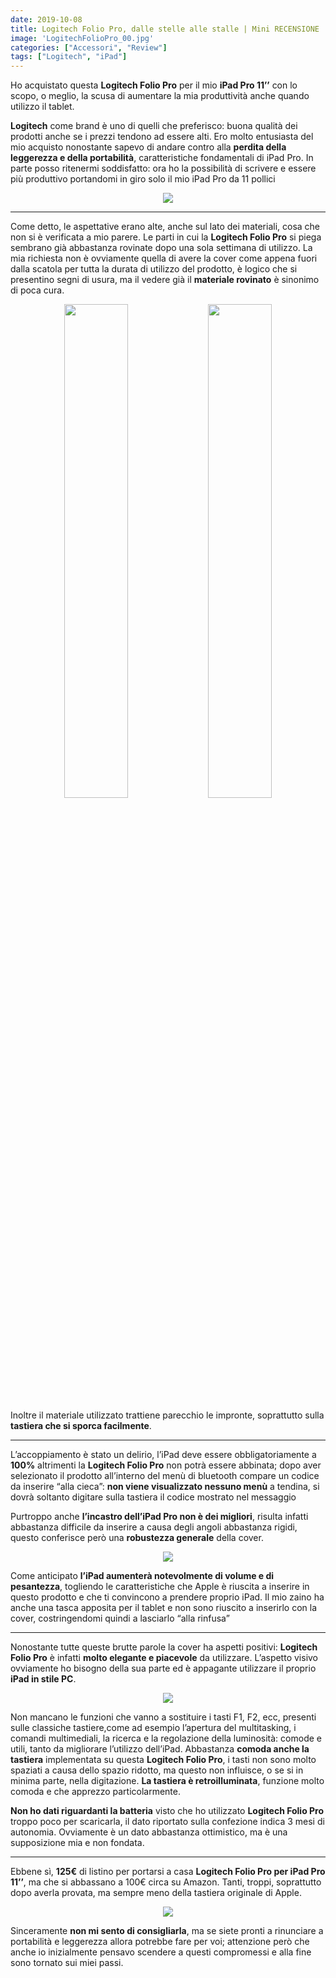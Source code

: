 ```yaml
---
date: 2019-10-08
title: Logitech Folio Pro, dalle stelle alle stalle | Mini RECENSIONE
image: 'LogitechFolioPro_00.jpg'
categories: ["Accessori", "Review"]
tags: ["Logitech", "iPad"]
---
```


Ho acquistato questa **Logitech Folio Pro** per il mio **iPad Pro 11’’** con lo scopo, o meglio, la scusa di aumentare la mia produttività anche quando utilizzo il tablet.

**Logitech** come brand è uno di quelli che preferisco: buona qualità dei prodotti anche se i prezzi tendono ad essere alti. Ero molto entusiasta del mio acquisto nonostante sapevo di andare contro alla **perdita della leggerezza e della portabilità**, caratteristiche fondamentali di iPad Pro.
In parte posso ritenermi soddisfatto: ora ho la possibilità di scrivere e essere più produttivo portandomi in giro solo il mio iPad Pro da 11 pollici

<div align="center">
<img src="https://res.cloudinary.com/dgwzregti/image/upload/v1570911727/LogitechFolioPro/LogitechFolioPro_02_sz9ce2.jpg">
</div>

---

Come detto, le aspettative erano alte, anche sul lato dei materiali, cosa che non si è verificata a mio parere.
Le parti in cui la **Logitech Folio Pro** si piega sembrano già abbastanza rovinate dopo una sola settimana di utilizzo. La mia richiesta non è ovviamente quella di avere la cover come appena fuori dalla scatola per tutta la durata di utilizzo del prodotto, è logico che si presentino segni di usura, ma il vedere già il **materiale rovinato** è sinonimo di poca cura.

<div align="center">
<img src="https://res.cloudinary.com/dgwzregti/image/upload/v1570911728/LogitechFolioPro/LogitechFolioPro_03_kwkw6j.jpg" style="width:45%;height:45%px;"> 
<img src="https://res.cloudinary.com/dgwzregti/image/upload/v1570911730/LogitechFolioPro/LogitechFolioPro_04_y0mvp2.jpg" style="width:45%;height:45%px;">
</div>

Inoltre il materiale utilizzato trattiene parecchio le impronte, soprattutto sulla **tastiera che si sporca facilmente**.

---

L’accoppiamento è stato un delirio, l’iPad deve essere obbligatoriamente a **100%** altrimenti la **Logitech Folio Pro** non potrà essere abbinata; dopo aver selezionato il prodotto all’interno del menù di bluetooth compare un codice da inserire “alla cieca”: **non viene visualizzato nessuno menù** a tendina, si dovrà soltanto digitare sulla tastiera il codice mostrato nel messaggio

Purtroppo anche **l’incastro dell’iPad Pro non è dei migliori**, risulta infatti abbastanza difficile da inserire a causa degli angoli abbastanza rigidi, questo conferisce però una **robustezza generale** della cover.

<div align="center">
<img src="https://res.cloudinary.com/dgwzregti/image/upload/v1570911727/LogitechFolioPro/LogitechFolioPro_05_uqxfqk.jpg">
</div>

Come anticipato **l’iPad aumenterà notevolmente di volume e di pesantezza**, togliendo le caratteristiche che Apple è riuscita a inserire in questo prodotto e che ti convincono a prendere proprio iPad. Il mio zaino ha anche una tasca apposita per il tablet e non sono riuscito a inserirlo con la cover, costringendomi quindi a lasciarlo “alla rinfusa”

---

Nonostante tutte queste brutte parole la cover ha aspetti positivi: **Logitech Folio Pro** è infatti **molto elegante e piacevole** da utilizzare. L’aspetto visivo ovviamente ho bisogno della sua parte ed è appagante utilizzare il proprio **iPad in stile PC**.

<div align="center">
<img src="https://res.cloudinary.com/dgwzregti/image/upload/v1570911725/LogitechFolioPro/LogitechFolioPro_01_jltuli.jpg">
</div>

Non mancano le funzioni che vanno a sostituire i tasti F1, F2, ecc, presenti sulle classiche tastiere,come ad esempio l’apertura del multitasking, i comandi multimediali, la ricerca e la regolazione della luminosità: comode e utili, tanto da migliorare l’utilizzo dell’iPad.
Abbastanza **comoda anche la tastiera** implementata su questa **Logitech Folio Pro**, i tasti non sono molto spaziati a causa dello spazio ridotto, ma questo non influisce, o se si in minima parte, nella digitazione. **La tastiera è retroilluminata**, funzione molto comoda e che apprezzo particolarmente.

**Non ho dati riguardanti la batteria** visto che ho utilizzato **Logitech Folio Pro** troppo poco per scaricarla, il dato riportato sulla confezione indica 3 mesi di autonomia. Ovviamente è un dato abbastanza ottimistico, ma è una supposizione mia e non fondata.

---

Ebbene sì, **125€** di listino per portarsi a casa **Logitech Folio Pro per iPad Pro 11’’**, ma che si abbassano a 100€ circa su Amazon. Tanti, troppi, soprattutto dopo averla provata, ma sempre meno della tastiera originale di Apple.

<div align="center">
<img src="https://res.cloudinary.com/dgwzregti/image/upload/v1570911726/LogitechFolioPro/LogitechFolioPro_06_obyaav.jpg">
</div>

Sinceramente **non mi sento di consigliarla**, ma se siete pronti a rinunciare a portabilità e leggerezza allora potrebbe fare per voi; attenzione però che anche io inizialmente pensavo scendere a questi compromessi e alla fine sono tornato sui miei passi.

